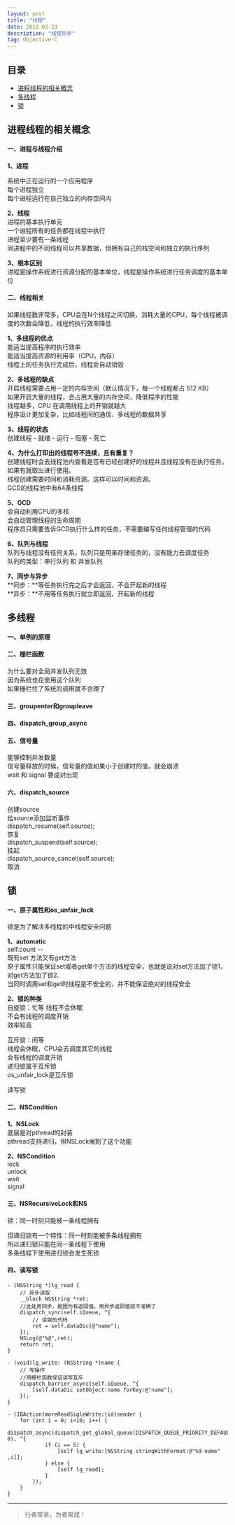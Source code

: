 ```yaml
---
layout: post
title: "线程"
date: 2018-03-23
description: "线程同步"
tag: Objective-C
---
```



## 目录
* [进程线程的相关概念](#content1)
* [多线程](#content2)
* [锁](#content3)



<!-- ************************************************ -->
## <a id="content1">进程线程的相关概念</a>

#### **一、进程与线程介绍**

**1、进程**    

系统中正在运行的一个应用程序    
每个进程独立    
每个进程运行在自己独立的内存空间内   


**2、线程**     
进程的基本执行单元    
一个进程所有的任务都在线程中执行    
进程至少要有一条线程     
同进程中的不同线程可以共享数据，但拥有自己的栈空间和独立的执行序列     

**3、根本区别**   
进程是操作系统进行资源分配的基本单位，线程是操作系统进行任务调度的基本单位


#### **二、线程相关**   

如果线程数非常多，CPU会在N个线程之间切换，消耗大量的CPU，每个线程被调度的次数会降低，线程的执行效率降低      

**1、多线程的优点**    
能适当提高程序的执行效率     
能适当提高资源的利用率（CPU，内存）     
线程上的任务执行完成后，线程会自动销毁      

**2、多线程的缺点**        
开启线程需要占用一定的内存空间（默认情况下，每一个线程都占 512 KB）     
如果开启大量的线程，会占用大量的内存空间，降低程序的性能     
线程越多，CPU 在调用线程上的开销就越大    
程序设计更加复杂，比如线程间的通信、多线程的数据共享     

**3、线程的状态**      
创建线程 - 就绪 - 运行 - 阻塞 - 死亡

**4、为什么打印出的线程号不连续，且有重复？**    
创建线程时会去线程池内查看是否有已经创建好的线程并且线程没有在执行任务。如果有就取出进行使用。    
线程创建需要时间和消耗资源。这样可以时间和资源。     
GCD的线程池中有64条线程    

**5、GCD**    
会自动利用CPU的多核    
会自动管理线程的生命周期    
程序员只需要告诉GCD执行什么样的任务，不需要编写任何线程管理的代码      


**6、队列与线程**    
队列与线程没有任何关系，队列只是用来存储任务的，没有能力去调度任务     
队列的类型：串行队列 和 并发队列    


**7、同步与异步**    
**同步：**等任务执行完之后才会返回，不会开起新的线程    
**异步：**不用等任务执行就立即返回，开起新的线程    



<!-- ************************************************ -->
## <a id="content2">多线程</a>

#### **一、单例的原理**

#### **二、栅栏函数**

为什么要对全局并发队列无效    
因为系统也在使用这个队列    
如果栅栏住了系统的调用就不合理了    

#### **三、groupenter和groupleave**   

#### **四、dispatch_group_async**    

#### **五、信号量**      
能够控制并发数量    
信号量释放的时候，信号量的值如果小于创建时的值，就会崩溃    
wait 和 signal 要成对出现    

#### **六、dispatch_source**    
创建source    
给source添加监听事件     
dispatch_resume(self.source);     
恢复    
dispatch_suspend(self.source);    
挂起     
dispatch_source_cancel(self.source);    
取消    



<!-- ************************************************ -->
## <a id="content3">锁</a>

#### **一、原子属性和os_unfair_lock**  

锁是为了解决多线程的中线程安全问题

**1、automatic**     
self.count --    
既有set 方法又有get方法    
原子属性只能保证set或者get单个方法的线程安全，也就是说对set方法加了锁1，对get方法加了锁2.     
当同时调用set和get时线程是不安全的，并不能保证绝对的线程安全       


**2、锁的种类**     
自旋锁：忙等
线程不会休眠    
不会有线程的调度开销    
效率较高    


互斥锁：闲等    
线程会休眠，CPU会去调度其它的线程    
会有线程的调度开销      
递归锁属于互斥锁    
os_unfair_lock是互斥锁      

读写锁


#### **二、NSCondition**    

**1、NSLock**    
底层是对pthread的封装    
pthread支持递归，但NSLock阉割了这个功能    


**2、NSCondition**    
lock    
unlock      
wait       
signal       



#### **三、NSRecursiveLock和NS**   
锁：同一时刻只能被一条线程拥有    

但递归锁有一个特性：同一时刻能被多条线程拥有       
所以递归锁只能在同一条线程下使用       
多条线程下使用递归锁会发生死锁        



#### **四、读写锁**    

```objc
- (NSString *)lg_read {
    // 异步读取
    __block NSString *ret;
    //此处用同步，是因为有返回值。用异步返回值就不准确了
    dispatch_sync(self.iQueue, ^{
        // 读取的代码
        ret = self.dataDic[@"name"];
    });
    NSLog(@"%@",ret);
    return ret;
}
```

```objc
- (void)lg_write: (NSString *)name {
    // 写操作
    //用栅栏函数保证读写互斥
    dispatch_barrier_async(self.iQueue, ^{
        [self.dataDic setObject:name forKey:@"name"];
    });
}
```

```objc
- (IBAction)moreReadSigleWrite:(id)sender {
    for (int i = 0; i<10; i++) {
        dispatch_async(dispatch_get_global_queue(DISPATCH_QUEUE_PRIORITY_DEFAULT, 0), ^{
            if (i == 5) {
                [self lg_write:[NSString stringWithFormat:@"%d-name" ,i]];
            } else {
                [self lg_read];
            }
        });
    }
}
```








----------
>  行者常至，为者常成！


